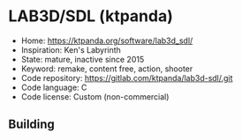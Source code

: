 # LAB3D/SDL (ktpanda)

- Home: https://ktpanda.org/software/lab3d_sdl/
- Inspiration: Ken's Labyrinth
- State: mature, inactive since 2015
- Keyword: remake, content free, action, shooter
- Code repository: https://gitlab.com/ktpanda/lab3d-sdl/.git
- Code language: C
- Code license: Custom (non-commercial)


## Building
